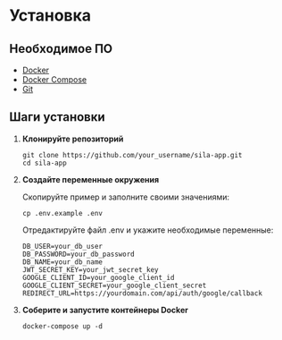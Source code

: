 # Установка

## Необходимое ПО

- [Docker](https://www.docker.com/get-started)
- [Docker Compose](https://docs.docker.com/compose/install/)
- [Git](https://git-scm.com/)

## Шаги установки

1. **Клонируйте репозиторий**

   ```
   git clone https://github.com/your_username/sila-app.git
   cd sila-app
   ```

2. **Создайте переменные окружения**

   Скопируйте пример и заполните своими значениями:

   ```
   cp .env.example .env
   ```

   Отредактируйте файл .env и укажите необходимые переменные:

   ```
   DB_USER=your_db_user
   DB_PASSWORD=your_db_password
   DB_NAME=your_db_name
   JWT_SECRET_KEY=your_jwt_secret_key
   GOOGLE_CLIENT_ID=your_google_client_id
   GOOGLE_CLIENT_SECRET=your_google_client_secret
   REDIRECT_URL=https://yourdomain.com/api/auth/google/callback
   ```

3. **Соберите и запустите контейнеры Docker**

   ```
   docker-compose up -d
   ``` 
